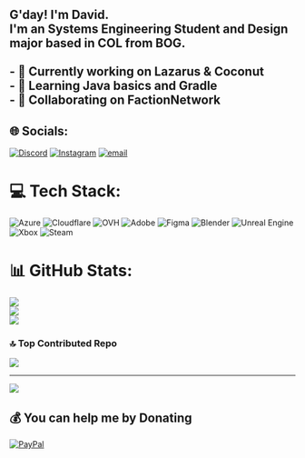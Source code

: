 ## G'day! I'm David.<br>I'm an Systems Engineering Student and Design major based in COL from BOG.<br><br>- 🔭 Currently working on Lazarus & Coconut<br>- 🌱 Learning Java basics and Gradle<br>- 🎪 Collaborating on FactionNetwork<br>


## 🌐 Socials:
[![Discord](https://img.shields.io/badge/Discord-%237289DA.svg?logo=discord&logoColor=white)](https://discord.gg/factionetwork) [![Instagram](https://img.shields.io/badge/Instagram-%23E4405F.svg?logo=Instagram&logoColor=white)](https://instagram.com/davidth.x) [![email](https://img.shields.io/badge/Email-D14836?logo=gmail&logoColor=white)](mailto:kenx@fall.cat) 

# 💻 Tech Stack:
![Azure](https://img.shields.io/badge/azure-%230072C6.svg?style=for-the-badge&logo=microsoftazure&logoColor=white) ![Cloudflare](https://img.shields.io/badge/Cloudflare-F38020?style=for-the-badge&logo=Cloudflare&logoColor=white) ![OVH](https://img.shields.io/badge/ovh-%23123F6D.svg?style=for-the-badge&logo=ovh&logoColor=#123F6D) ![Adobe](https://img.shields.io/badge/adobe-%23FF0000.svg?style=for-the-badge&logo=adobe&logoColor=white) ![Figma](https://img.shields.io/badge/figma-%23F24E1E.svg?style=for-the-badge&logo=figma&logoColor=white) ![Blender](https://img.shields.io/badge/blender-%23F5792A.svg?style=for-the-badge&logo=blender&logoColor=white) ![Unreal Engine](https://img.shields.io/badge/unrealengine-%23313131.svg?style=for-the-badge&logo=unrealengine&logoColor=white) ![Xbox](https://img.shields.io/badge/xbox-%23107C10.svg?style=for-the-badge&logo=xbox&logoColor=white) ![Steam](https://img.shields.io/badge/steam-%23000000.svg?style=for-the-badge&logo=steam&logoColor=white)
# 📊 GitHub Stats:
![](https://github-readme-stats.vercel.app/api?username=DavidAiko&theme=midnight-purple&hide_border=false&include_all_commits=true&count_private=true)<br/>
![](https://github-readme-streak-stats.herokuapp.com/?user=DavidAiko&theme=midnight-purple&hide_border=false)<br/>
![](https://github-readme-stats.vercel.app/api/top-langs/?username=DavidAiko&theme=midnight-purple&hide_border=false&include_all_commits=true&count_private=true&layout=compact)

### 🔝 Top Contributed Repo
![](https://github-contributor-stats.vercel.app/api?username=DavidAiko&limit=5&theme=dark&combine_all_yearly_contributions=true)

---
[![](https://visitcount.itsvg.in/api?id=DavidAiko&icon=0&color=8)](https://visitcount.itsvg.in)

  ## 💰 You can help me by Donating
  [![PayPal](https://img.shields.io/badge/PayPal-00457C?style=for-the-badge&logo=paypal&logoColor=white)](https://paypal.me/VapeAddicted) 

  
<!-- Proudly created with GPRM ( https://gprm.itsvg.in ) -->
